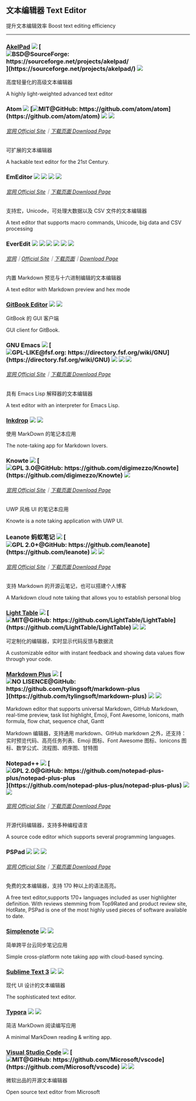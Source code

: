 ## 文本编辑器   Text Editor

提升文本编辑效率   Boost text editing efficiency

---

### [AkelPad](https://sourceforge.net/projects/akelpad/) ![](/assets/图片2.png) [![](/assets/open-source-icon.png "BSD@SourceForge: https://sourceforge.net/projects/akelpad/")](https://sourceforge.net/projects/akelpad/) ![](/assets/earth-globe.png)

高度轻量化的高级文本编辑器

A highly light-weighted advanced text editor

### Atom ![](/assets/图片2.png) [![](/assets/open-source-icon.png "MIT@GitHub: https://github.com/atom/atom")](https://github.com/atom/atom) ![](/assets/united-states.png) ![](/assets/usb.png)

###### [官网 Official Site](https://atom.io/)｜[下载页面 Download Page](https://github.com/atom/atom/releases)

可扩展的文本编辑器

A hackable text editor for the 21st Century.

### EmEditor ![](/assets/图片2.png) ![](/assets/earth-globe.png) ![](/assets/usb.png) ![](/assets/multi_platform.png)

###### [官网 Official Site](https://www.emeditor.com)｜[下载页面 Download Page](https://www.emeditor.com/download/)

支持宏，Unicode，可处理大数据以及 CSV 文件的文本编辑器

A text editor that supports macro commands, Unicode, big data and CSV processing

### EverEdit ![](/assets/图片2.png) ![](/assets/china.png) ![](/assets/united-states.png) ![](/assets/japan.png) ![](/assets/usb.png) ![](/assets/multi_platform.png)

###### [官网](http://www.everedit.net/)｜[Official Site](http://www.everedit.cn/)｜[下载页面](http://www.everedit.net/download)｜[Download Page](http://www.everedit.cn/download)

内置 Markdown 预览与十六进制编辑的文本编辑器

A text editor with Markdown preview and hex mode

### [GitBook Editor](https://www.gitbook.com/editor) ![](/assets/图片2.png) ![](/assets/united-states.png)

GitBook 的 GUI 客户端

GUI client for GitBook.

### GNU Emacs ![](/assets/图片2.png) [![](/assets/open-source-icon.png "GPL-LIKE@fsf.org: https://directory.fsf.org/wiki/GNU")](https://directory.fsf.org/wiki/GNU) ![](/assets/united-states.png) ![](/assets/usb.png) ![](/assets/multi_platform.png)

###### [官网 Official Site](https://www.gnu.org/software/emacs/)｜[下载页面 Download Page](https://www.gnu.org/software/emacs/download.html)

具有 Emacs Lisp 解释器的文本编辑器

A text editor with an interpreter for Emacs Lisp.

### [Inkdrop](https://www.inkdrop.info/) ![](/assets/earth-globe.png) ![](/assets/usb.png)

使用 MarkDown 的笔记本应用

The note-taking app for Markdown lovers.

### Knowte ![](/assets/图片2.png) [![](/assets/open-source-icon.png "GPL 3.0@GitHub: https://github.com/digimezzo/Knowte")](https://github.com/digimezzo/Knowte) ![](/assets/earth-globe.png)

###### [官网 Official Site](http://www.digimezzo.com/software/knowte-2/)｜[下载页面 Download Page](http://www.digimezzo.com/content/software/knowte/)

UWP 风格 UI 的笔记本应用

Knowte is a note taking application with UWP UI.

### Leanote 蚂蚁笔记 ![](/assets/图片2.png) [![](/assets/open-source-icon.png "GPL 2.0+@GitHub: https://github.com/leanote")](https://github.com/leanote) ![](/assets/earth-globe.png) ![](/assets/multi_platform.png)

###### [官网 Official Site](https://leanote.com/)｜[下载页面 Download Page](http://app.leanote.com/)

支持 Markdown 的开源云笔记，也可以搭建个人博客

A Markdown cloud note taking that allows you to establish personal blog

### [Light Table](http://lighttable.com/) ![](/assets/图片2.png) [![](/assets/open-source-icon.png "MIT@GitHub: https://github.com/LightTable/LightTable")](https://github.com/LightTable/LightTable) ![](/assets/earth-globe.png) ![](/assets/usb.png)

可定制化的编辑器，实时显示代码反馈与数据流

A customizable editor with instant feedback and showing data values flow through your code.

### [Markdown Plus](http://tylingsoft.com/markdown-plus/) ![](/assets/图片2.png) [![](/assets/open-source-icon.png "NO LISENCE@GitHub: https://github.com/tylingsoft/markdown-plus")](https://github.com/tylingsoft/markdown-plus) ![](/assets/united-states.png) ![](/assets/multi_platform.png)

Markdown editor that supports universal Markdown, GitHub Markdown, real-time preview, task list highlight, Emoji, Font Awesome, Ionicons, math formula, flow chat, sequence chat, Gantt

Markdown 编辑器，支持通用 markdown、GitHub markdown 之外，还支持：实时预览代码、高亮任务列表、Emoji 图标、Font Awesome 图标、Ionicons 图标、数学公式、流程图、顺序图、甘特图

### Notepad++ ![](/assets/图片2.png) [![](/assets/open-source-icon.png "GPL 2.0@GitHub: https://github.com/notepad-plus-plus/notepad-plus-plus")](https://github.com/notepad-plus-plus/notepad-plus-plus) ![](/assets/earth-globe.png) ![](/assets/usb.png)

###### [官网 Official Site](https://notepad-plus-plus.org/)｜[下载页面 Download Page](https://notepad-plus-plus.org/download/v7.3.3.html)

开源代码编辑器，支持多种编程语言

A source code editor which supports several programming languages.

### PSPad ![](/assets/图片2.png) ![](/assets/earth-globe.png) ![](/assets/usb.png)

###### [官网 Official Site](http://www.pspad.com/)｜[下载页面 Download Page](http://www.pspad.com/en/download.php)

免费的文本编辑器，支持 170 种以上的语法高亮。

A free text editor,supports 170+ languages included as user highlighter definition. With reviews stemming from Top9Rated and product review site, HotRate, PSPad is one of the most highly used pieces of software available to date.

### [Simplenote](https://simplenote.com/) ![](/assets/图片2.png) ![](/assets/earth-globe.png)

简单跨平台云同步笔记应用

Simple cross-platform note taking app with cloud-based syncing.

### [Sublime Text 3](http://www.sublimetext.com/3) ![](/assets/united-states.png) ![](/assets/usb.png)

现代 UI 设计的文本编辑器

The sophisticated text editor.

### [Typora](https://typora.io/) ![](/assets/图片2.png) ![](/assets/united-states.png)

简洁 MarkDown 阅读编写应用

A minimal MarkDown reading & writing app.

### [Visual Studio Code](https://code.visualstudio.com/) ![](/assets/图片2.png) [![](/assets/open-source-icon.png "MIT@GitHub: https://github.com/Microsoft/vscode")](https://github.com/Microsoft/vscode) ![](/assets/earth-globe.png) ![](/assets/usb.png)

微软出品的开源文本编辑器

Open source text editor from Microsoft

